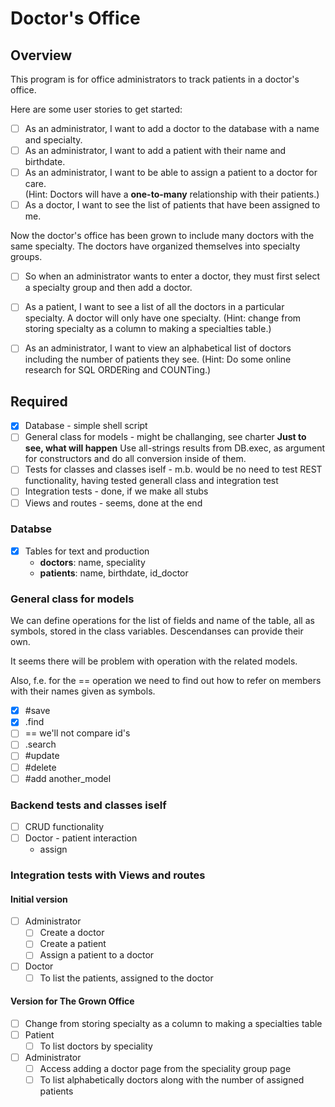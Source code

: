 # Doctor's Office #

## Overview ##

This program is for office administrators to track patients in a doctor's office.

Here are some user stories to get started:

- [ ] As an administrator, I want to add a doctor to the database with a name and specialty.
- [ ] As an administrator, I want to add a patient with their name and birthdate.
- [ ] As an administrator, I want to be able to assign a patient to a doctor for care. \
      (Hint: Doctors will have a **one-to-many** relationship with their patients.)
- [ ] As a doctor, I want to see the list of patients that have been assigned to me.

Now the doctor's office has been grown to include many doctors with the same specialty.
The doctors have organized themselves into specialty groups.

- [ ] So when an administrator wants to enter a doctor,
      they must first select a specialty group and then add a doctor.

- [ ] As a patient, I want to see a list of all the doctors in a particular specialty. A doctor will only have one specialty.
(Hint: change from storing specialty as a column to making a specialties table.)

- [ ] As an administrator, I want to view an alphabetical list of doctors 
      including the number of patients they see. 
      (Hint: Do some online research for SQL ORDERing and COUNTing.)

## Required ##

- [x] Database - simple shell script
- [ ] General class for models - might be challanging, see charter
      **Just to see, what will happen** Use all-strings results from DB.exec, as argument for 
	constructors and do all conversion inside of them. 
- [ ] Tests for classes and classes iself - m.b. would be no need to test REST functionality, having tested generall class and integration test
- [ ] Integration tests - done, if we make all stubs
- [ ] Views and routes - seems, done at the end

### Databse ###

- [x] Tables for text and production
  - **doctors**: name, speciality
  - **patients**: name, birthdate, id_doctor

### General class for models ###

We can define operations for the list of fields and name of the table, all as symbols, stored in the class variables.  Descendanses can provide their own.

It seems there will be problem with operation with the related models.

Also, f.e. for the == operation we need to find out how to refer on members with their names given as symbols.

- [x] #save
- [x] .find
- [ ] == we'll not compare id's
- [ ] .search
- [ ] #update
- [ ] #delete
- [ ] #add another_model

### Backend tests and classes iself ###

- [ ] CRUD functionality
- [ ] Doctor - patient interaction
  - assign

### Integration tests with Views and routes ###

#### Initial version ####

- [ ] Administrator
  - [ ] Create a doctor
  - [ ] Create a patient
  - [ ] Assign a patient to a doctor
- [ ] Doctor
  - [ ] To list the patients, assigned to the doctor 

#### Version for The Grown Office ####

- [ ] Change from storing specialty as a column to making a specialties table
- [ ] Patient
  - [ ] To list doctors by speciality
- [ ] Administrator
  - [ ] Access adding a doctor page from the speciality group page
  - [ ] To list alphabetically doctors along with the number of assigned patients
